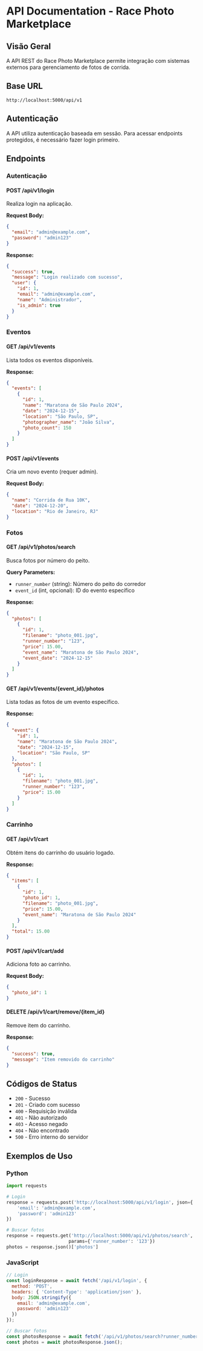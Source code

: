 # API Documentation - Race Photo Marketplace

## Visão Geral

A API REST do Race Photo Marketplace permite integração com sistemas externos para gerenciamento de fotos de corrida.

## Base URL
```
http://localhost:5000/api/v1
```

## Autenticação

A API utiliza autenticação baseada em sessão. Para acessar endpoints protegidos, é necessário fazer login primeiro.

## Endpoints

### Autenticação

#### POST /api/v1/login
Realiza login na aplicação.

**Request Body:**
```json
{
  "email": "admin@example.com",
  "password": "admin123"
}
```

**Response:**
```json
{
  "success": true,
  "message": "Login realizado com sucesso",
  "user": {
    "id": 1,
    "email": "admin@example.com",
    "name": "Administrador",
    "is_admin": true
  }
}
```

### Eventos

#### GET /api/v1/events
Lista todos os eventos disponíveis.

**Response:**
```json
{
  "events": [
    {
      "id": 1,
      "name": "Maratona de São Paulo 2024",
      "date": "2024-12-15",
      "location": "São Paulo, SP",
      "photographer_name": "João Silva",
      "photo_count": 150
    }
  ]
}
```

#### POST /api/v1/events
Cria um novo evento (requer admin).

**Request Body:**
```json
{
  "name": "Corrida de Rua 10K",
  "date": "2024-12-20",
  "location": "Rio de Janeiro, RJ"
}
```

### Fotos

#### GET /api/v1/photos/search
Busca fotos por número do peito.

**Query Parameters:**
- `runner_number` (string): Número do peito do corredor
- `event_id` (int, opcional): ID do evento específico

**Response:**
```json
{
  "photos": [
    {
      "id": 1,
      "filename": "photo_001.jpg",
      "runner_number": "123",
      "price": 15.00,
      "event_name": "Maratona de São Paulo 2024",
      "event_date": "2024-12-15"
    }
  ]
}
```

#### GET /api/v1/events/{event_id}/photos
Lista todas as fotos de um evento específico.

**Response:**
```json
{
  "event": {
    "id": 1,
    "name": "Maratona de São Paulo 2024",
    "date": "2024-12-15",
    "location": "São Paulo, SP"
  },
  "photos": [
    {
      "id": 1,
      "filename": "photo_001.jpg",
      "runner_number": "123",
      "price": 15.00
    }
  ]
}
```

### Carrinho

#### GET /api/v1/cart
Obtém itens do carrinho do usuário logado.

**Response:**
```json
{
  "items": [
    {
      "id": 1,
      "photo_id": 1,
      "filename": "photo_001.jpg",
      "price": 15.00,
      "event_name": "Maratona de São Paulo 2024"
    }
  ],
  "total": 15.00
}
```

#### POST /api/v1/cart/add
Adiciona foto ao carrinho.

**Request Body:**
```json
{
  "photo_id": 1
}
```

#### DELETE /api/v1/cart/remove/{item_id}
Remove item do carrinho.

**Response:**
```json
{
  "success": true,
  "message": "Item removido do carrinho"
}
```

## Códigos de Status

- `200` - Sucesso
- `201` - Criado com sucesso
- `400` - Requisição inválida
- `401` - Não autorizado
- `403` - Acesso negado
- `404` - Não encontrado
- `500` - Erro interno do servidor

## Exemplos de Uso

### Python
```python
import requests

# Login
response = requests.post('http://localhost:5000/api/v1/login', json={
    'email': 'admin@example.com',
    'password': 'admin123'
})

# Buscar fotos
response = requests.get('http://localhost:5000/api/v1/photos/search', 
                       params={'runner_number': '123'})
photos = response.json()['photos']
```

### JavaScript
```javascript
// Login
const loginResponse = await fetch('/api/v1/login', {
  method: 'POST',
  headers: { 'Content-Type': 'application/json' },
  body: JSON.stringify({
    email: 'admin@example.com',
    password: 'admin123'
  })
});

// Buscar fotos
const photosResponse = await fetch('/api/v1/photos/search?runner_number=123');
const photos = await photosResponse.json();
```